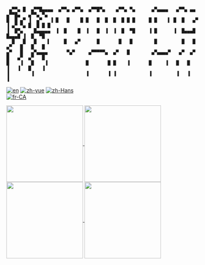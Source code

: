 ```
 ▄▀▀▄ █  ▄▀▀█▄▄▄▄  ▄▀▀▄ ▄▀▀▄  ▄▀▀█▀▄    ▄▀▀▄ ▀▄      ▄▀▄▄▄▄   ▄▀▀▄ ▄▄   ▄▀▀█▄   ▄▀▀▄ ▀▄ 
█  █ ▄▀ ▐  ▄▀   ▐ █   █    █ █   █  █  █  █ █ █     █ █    ▌ █  █   ▄▀ ▐ ▄▀ ▀▄ █  █ █ █ 
▐  █▀▄    █▄▄▄▄▄  ▐  █    █  ▐   █  ▐  ▐  █  ▀█     ▐ █      ▐  █▄▄▄█    █▄▄▄█ ▐  █  ▀█ 
  █   █   █    ▌     █   ▄▀      █       █   █        █         █   █   ▄▀   █   █   █  
▄▀   █   ▄▀▄▄▄▄       ▀▄▀     ▄▀▀▀▀▀▄  ▄▀   █        ▄▀▄▄▄▄▀   ▄▀  ▄▀  █   ▄▀  ▄▀   █   
█    ▐   █    ▐              █       █ █    ▐       █     ▐   █   █    ▐   ▐   █    ▐   
▐        ▐                   ▐       ▐ ▐            ▐         ▐   ▐            ▐        
```

[![en](https://img.shields.io/badge/lang-en-red.svg)](https://github.com/kevindkchan/kevindkchan/blob/main/README.md)
[![zh-yue](https://img.shields.io/badge/lang-zh--yue-blue)](https://github.com/kevindkchan/kevindkchan/blob/main/README.zh-yue.md)
[![zh-Hans](https://img.shields.io/badge/lang-zh--Hans-yellow)](https://github.com/kevindkchan/kevindkchan/blob/main/README.zh-Hans.md)\
[![fr-CA](https://img.shields.io/badge/lang-fr--CA-green)](https://github.com/kevindkchan/kevindkchan/blob/main/README.fr-CA.md)

<a href="https://github.com/anuraghazra/github-readme-stats#gh-dark-mode-only">
  <img height=200 align="center" src="https://github-readme-stats.vercel.app/api?username=kevindkchan&theme=dark#gh-dark-mode-only" />
</a>
<a href="https://github.com/anuraghazra/convoychat#gh-dark-mode-only">
  <img height=200 align="center" src="https://github-readme-stats.vercel.app/api/top-langs?username=kevindkchan&theme=dark#gh-dark-mode-only&layout=compact&langs_count=8&card_width=320" />
</a>

<a href="https://github.com/anuraghazra/github-readme-stats#gh-light-mode-only">
  <img height=200 align="center" src="https://github-readme-stats.vercel.app/api?username=kevindkchan&theme=default#gh-light-mode-only" />
</a>
<a href="https://github.com/anuraghazra/convoychat#gh-light-mode-only">
  <img height=200 align="center" src="https://github-readme-stats.vercel.app/api/top-langs?username=kevindkchan&theme=default#gh-light-mode-only&layout=compact&langs_count=8&card_width=320" />
</a>
